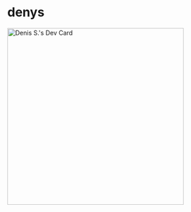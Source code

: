 # denys

<a href="https://app.daily.dev/d3rv1sh"><img src="https://api.daily.dev/devcards/c30f9391a38f49a99dddb613c464a5fb.png?r=m5q" width="400" alt="Denis S.'s Dev Card"/></a>
